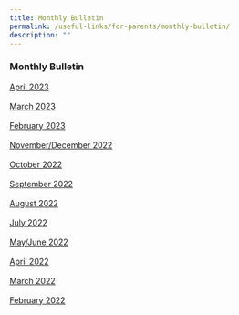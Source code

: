 ```yaml
---
title: Monthly Bulletin
permalink: /useful-links/for-parents/monthly-bulletin/
description: ""
---
```

### **Monthly Bulletin**

[April 2023](/files/april%202023%20bulletin.pdf)
<br><br>
[March 2023](/files/March%202023%20Bulletin.pdf)<br><br>
[February 2023](/files/feb2023.pdf)<br><br>
[November/December 2022](/files/novdec2022.pdf)<br><br>
[October 2022](/files/monthlybullettin228.pdf)<br><br>
[September 2022](/files/monthlybullettin227.pdf)<br><br>
[August 2022](/files/monthlybullettin226.pdf)<br><br>
[July 2022](/files/monthlybullettin225.pdf)<br><br>
[May/June 2022](/files/monthlybullettin224.pdf)<br><br>
[April 2022](/files/monthlybullettin223.pdf)<br><br>
[March 2022](/files/monthlybullettin222.pdf)<br><br>
[February 2022](/files/monthlybullettin221.pdf)